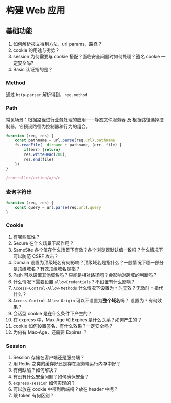 # 构建 Web 应用

## 基础功能

1. 如何解析报文得到方法，url params，路径？
2. cookie 的用途与劣势？
3. session 为何需要与 cookie 搭配？面临安全问题时如何处理？签名 cookie 一定安全吗?
4. Basic 认证指的是？

### Method

通过 `http-parser` 解析得到，`req.method`

### Path

常见场景：根据路径进行业务处理的应用——静态文件服务器 及 根据路径选择控制器，它预设路径为控制器和行为的组合。

```js
function (req, res) {
    const pathname = url.parse(req.url).pathname
    fs.readFile(__dirname + pathname, (err, file) {
        if(err) {return}
        res.writeHead(200);
        res.end(file)
    })
}
```

```js
/controller/action/a/b/c
```
### 查询字符串
```js
function (req, res) {
    const query = url.parse(req.url).query
}
```
### Cookie
1. 有哪些属性？
2. Secure 在什么场景下起作用？
3. SameSite 各个值在什么场景下有效？各个浏览器默认值一致吗？什么情况下可以防范 CSRF 攻击？
4. Domain 设置为顶级域名有何影响？顶级域名是指什么？一般情况下哪一部分是顶级域名？有效顶级域名是指？
5. Path 可以设置其他域名吗？只能是相对路径吗？会影响对跨域的判断吗？
6. 什么情况下需要设置 `allowCredentials`？不设置有什么影响？
7. `Access-Control-Allow-Methods` 什么情况下设置为 `*` 时无效？无效时 `*` 指代什么？
8. `Access-Control-Allow-Origin` 可以不设置为**整个域名**吗？ 设置为 `*` 有何效果？
9. 会话型 cookie 是在什么条件下产生的？
10. 在 express 中，Max-Age 和 Expires 是什么关系？如何产生的？
11. cookie 如何设置签名，有什么效果？一定安全吗？
12. 为何有 Max-Age，还需要 Expires ？

### Session
1. Session 存储在客户端还是服务端？
2. 用 Redis 之类的缓存好还是存在服务端运行内存中好？
3. 有何缺陷？如何解决？
4. 有没有什么安全问题？如何确保安全？
5. `express-session` 如何实现的？
6. 可以放在 cookie 中带到后端吗？放在 header 中呢？
7. 跟 token 有何区别？
